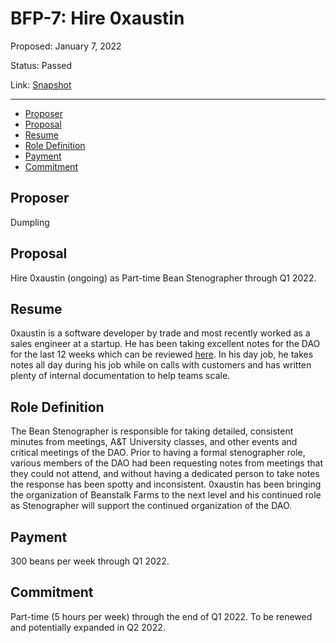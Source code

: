 # BFP-7: Hire 0xaustin

Proposed: January 7, 2022

Status: Passed

Link: [Snapshot](https://snapshot.org/#/beanstalkfarms.eth/proposal/0x12de914766a89044878e3debe5daf15e55cc862dcf5a9b16a25d954572696fdd)

---

- [Proposer](#proposer)
- [Proposal](#proposal)
- [Resume](#resume)
- [Role Definition](#role-definition)
- [Payment](#payment)
- [Commitment](#commitment)

## Proposer

Dumpling

## Proposal

Hire 0xaustin (ongoing) as Part-time Bean Stenographer through Q1 2022. 

## Resume

0xaustin is a software developer by trade and most recently worked as a sales engineer at a startup. He has been taking excellent notes for the DAO for the last 12 weeks which can be reviewed [here](https://www.notion.so/a57619dbe75449968859db7f4fa2936f). In his day job, he takes notes all day during his job while on calls with customers and has written plenty of internal documentation to help teams scale.

## Role Definition

The Bean Stenographer is responsible for taking detailed, consistent minutes from meetings, A&T University classes, and other events and critical meetings of the DAO. Prior to having a formal stenographer role, various members of the DAO had been requesting notes from meetings that they could not attend, and without having a dedicated person to take notes the response has been spotty and inconsistent. 0xaustin has been bringing the organization of Beanstalk Farms to the next level and his continued role as Stenographer will support the continued organization of the DAO. 

## Payment

300 beans per week through Q1 2022.  

## Commitment

Part-time (5 hours per week) through the end of Q1 2022. To be renewed and potentially expanded in Q2 2022.
